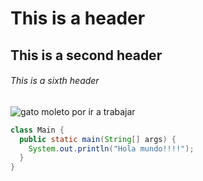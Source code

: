 # This is a header
## This is a second header
###### This is a sixth header

![gato moleto por ir a trabajar](https://github.com/jhon-elen/skills-communicate-using-markdown/assets/58744960/0e1421db-2d73-4a65-8a26-f6a2157074a6)

```java
class Main {
  public static main(String[] args) {
    System.out.println("Hola mundo!!!!");
  }
}
```
